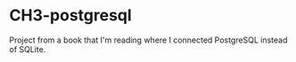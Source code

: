 # CH3-postgresql

Project from a book that I'm reading where I connected PostgreSQL instead of SQLite.